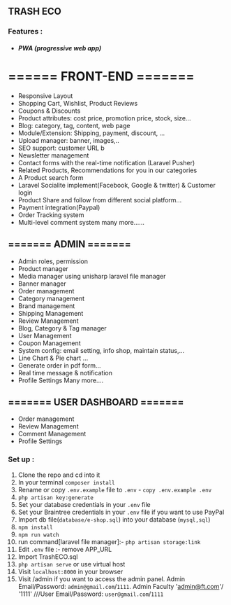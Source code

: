 ## TRASH ECO

### Features :
- ##### PWA (progressive web app)
# ====== FRONT-END =======

- Responsive Layout
- Shopping Cart, Wishlist, Product Reviews
- Coupons & Discounts
- Product attributes: cost price, promotion price, stock, size...
- Blog: category, tag, content, web page 
- Module/Extension: Shipping, payment, discount, ...
- Upload manager: banner, images,..
- SEO support: customer URL b
- Newsletter management
- Contact forms with the real-time notification (Laravel Pusher)
- Related Products, Recommendations for you in our categories
- A Product search form
- Laravel Socialite implement(Facebook, Google & twitter) & Customer login
- Product Share and follow from different social platform...
- Payment integration(Paypal)
- Order Tracking system
- Multi-level comment system
many more......

## ======= ADMIN =======

- Admin roles, permission
- Product manager
- Media manager using unisharp laravel file manager
- Banner manager
- Order management
- Category management
- Brand management
- Shipping Management
- Review Management
- Blog, Category & Tag manager
- User Management
- Coupon Management
- System config: email setting, info shop, maintain status,...
- Line Chart & Pie chart ...
- Generate order in pdf form...
- Real time message & notification
- Profile Settings
Many more....


## ======= USER DASHBOARD =======


- Order management
- Review Management
- Comment Management
- Profile Settings

### Set up :

1. Clone the repo and cd into it
2. In your terminal ```composer install```
3. Rename or copy ```.env.example``` file to ``.env`` - ```copy .env.example .env```
4. ```php artisan key:generate```
5. Set your database credentials in your ```.env``` file
6. Set your Braintree credentials in your ```.env``` file if you want to use PayPal
7. Import db file(```database/e-shop.sql```) into your database (```mysql,sql```)
8. ```npm install```
9. ```npm run watch```
10. run command[laravel file manager]:-  ```php artisan storage:link```
11. Edit ```.env``` file :- remove APP_URL
12. Import TrashECO.sql
13. ```php artisan serve``` or use virtual host
11. Visit ```localhost:8000``` in your browser
12. Visit /admin if you want to access the admin panel. Admin Email/Password: ```admin@gmail.com```/```1111```. Admin Faculty 'admin@ft.com'/ '1111' ///User Email/Password: ```user@gmail.com```/```1111```





